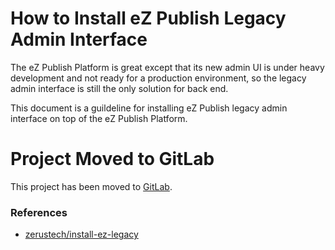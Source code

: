 # How to Install eZ Publish Legacy Admin Interface
The eZ Publish Platform is great except that its new admin UI is under heavy
development and not ready for a production environment, so the legacy admin
interface is still the only solution for back end.

This document is a guildeline for installing eZ Publish legacy admin interface
on top of the eZ Publish Platform.

# Project Moved to GitLab
This project has been moved to [GitLab][1].

### References

* [zerustech/install-ez-legacy][1]

[1]: https://gitlab.com/zerustech/install-ez-legacy "zerustech/install-ez-legacy"
